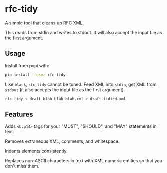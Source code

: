 # rfc-tidy

A simple tool that cleans up RFC XML.

This reads from stdin and writes to stdout.  It will also accept the input file
as the first argument.

## Usage

Install from pypi with:

```sh
pip install --user rfc-tidy
```

Like `black`, `rfc-tidy` cannot be tuned.  Feed XML into `stdin`, get XML
from `stdout` (it also accepts the input file as the first argument).

```sh
rfc-tidy < draft-blah-blah-blah.xml > draft-tidied.xml
```

## Features

Adds `<bcp14>` tags for your "MUST", "SHOULD", and "MAY" statements in text.

Removes extraneous XML, comments, and whitespace.

Indents elements consistently.

Replaces non-ASCII characters in text with XML numeric entities so that you
don't miss them.
